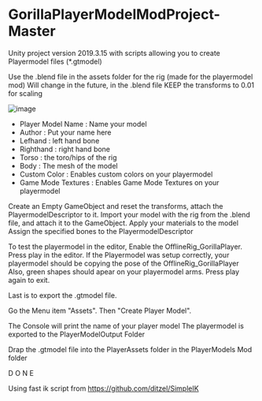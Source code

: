 # GorillaPlayerModelModProject-Master
Unity project version 2019.3.15 with scripts allowing you to create Playermodel files (*.gtmodel)

Use the .blend file in the assets folder for the rig (made for the playermodel mod) 
Will change in the future, in the .blend file KEEP the transforms to 0.01 for scaling

![image](https://user-images.githubusercontent.com/65086429/172030977-3c47a981-4416-465b-9d55-75e243fa4e16.png)

- Player Model Name : Name your model
- Author : Put your name here
- Lefhand : left hand bone
- Righthand : right hand bone
- Torso : the toro/hips of the rig
- Body : The mesh of the model
- Custom Color : Enables custom colors on your playermodel
- Game Mode Textures : Enables Game Mode Textures on your playermodel

Create an Empty GameObject and reset the transforms, attach the PlayermodelDescriptor to it.
Import your model with the rig from the .blend file, and attach it to the GameObject.
Apply your materials to the model
Assign the specified bones to the PlayermodelDescriptor

To test the playermodel in the editor,
Enable the OfflineRig_GorillaPlayer.
Press play in the editor.
If the Playermodel was setup correctly, your playermodel should be copying the pose of the OfflineRig_GorillaPlayer
Also, green shapes should apear on your playermodel arms.
Press play again to exit.

Last is to export the .gtmodel file.

Go the Menu item "Assets".
Then "Create Player Model".

The Console will print the name of your player model
The playermodel is exported to the PlayerModelOutput Folder

Drap the .gtmodel file into the PlayerAssets folder in the PlayerModels Mod folder

D O N E

Using fast ik script from https://github.com/ditzel/SimpleIK
